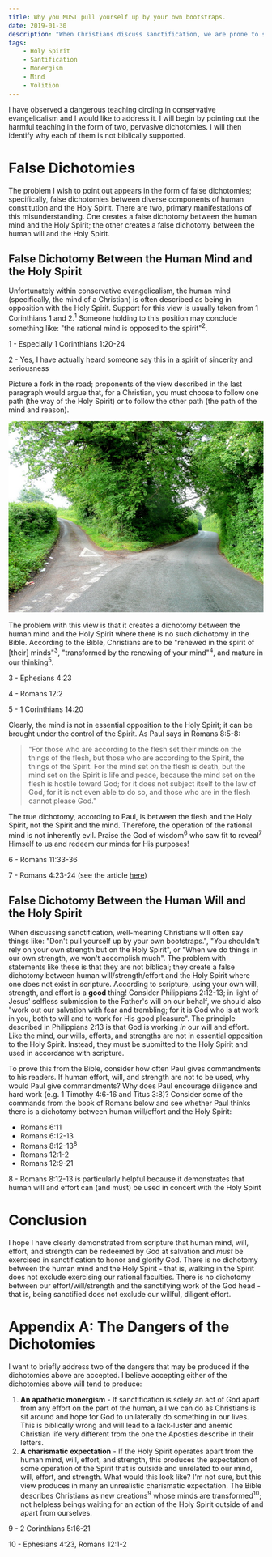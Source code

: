 ```yaml
---
title: Why you MUST pull yourself up by your own bootstraps.
date: 2019-01-30
description: "When Christians discuss sanctification, we are prone to say things like \"Don't pull yourself up by your own bootstraps\". I think this is wrong and has devastating consequences. This blog post identifies two of the false dichotomies underlying this mistaken understanding of sanctification and demonstrates why they are not biblical."
tags:
    - Holy Spirit
    - Santification
    - Monergism
    - Mind
    - Volition
---
```


I have observed a dangerous teaching circling in conservative evangelicalism and I would like to address it. I will begin by pointing out the harmful teaching in the form of two, pervasive dichotomies. I will then identify why each of them is not biblically supported.

# False Dichotomies

The problem I wish to point out appears in the form of false dichotomies; specifically, false dichotomies between diverse components of human constitution and the Holy Spirit. There are two, primary manifestations of this misunderstanding. One creates a false dichotomy between the human mind and the Holy Spirit; the other creates a false dichotomy between the human will and the Holy Spirit.

## False Dichotomy Between the Human Mind and the Holy Spirit 

Unfortunately within conservative evangelicalism, the human mind (specifically, the mind of a Christian) is often described as being in opposition with the Holy Spirit. Support for this view is usually taken from 1 Corinthians 1 and 2.<sup>1</sup> Someone holding to this position may conclude something like: "the rational mind is opposed to the spirit"<sup>2</sup>.

<aside class="marginnote">
  <p><span class="noteNumber">1</span> - Especially 1 Corinthians 1:20-24</p>
  <span class="noteNumber">2</span> - Yes, I have actually heard someone say this in a spirit of sincerity and seriousness
</aside>

Picture a fork in the road; proponents of the view described in the last paragraph would argue that, for a Christian, you must choose to follow one path (the way of the Holy Spirit) or to follow the other path (the path of the mind and reason).

![A dichotomy is like a fork in the road; it presents you with two, mutually exclusive options](../../images/road-fork.jpg)

The problem with this view is that it creates a dichotomy between the human mind and the Holy Spirit where there is no such dichotomy in the Bible. According to the Bible, Christians are to be "renewed in the spirit of [their] minds"<sup>3</sup>, "transformed by the renewing of your mind"<sup>4</sup>, and mature in our thinking<sup>5</sup>.

<aside class="marginnote">
  <p><span class="noteNumber">3</span> - Ephesians 4:23</p>
  <p><span class="noteNumber">4</span> - Romans 12:2</p>
  <span class="noteNumber">5</span> - 1 Corinthians 14:20
</aside>

Clearly, the mind is not in essential opposition to the Holy Spirit; it can be brought under the control of the Spirit. As Paul says in Romans 8:5-8:

> "For those who are according to the flesh set their minds on the things of the flesh, but those who are according to the Spirit, the things of the Spirit. For the mind set on the flesh is death, but the mind set on the Spirit is life and peace, because the mind set on the flesh is hostile toward God; for it does not subject itself to the law of God, for it is not even able to do so, and those who are in the flesh cannot please God."

The true dichotomy, according to Paul, is between the flesh and the Holy Spirit, not the Spirit and the mind. Therefore, the operation of the rational mind is not inherently evil. Praise the God of wisdom<sup>6</sup> who saw fit to reveal<sup>7</sup> Himself to us and redeem our minds for His purposes!

<aside class="marginnote">
  <p><span class="noteNumber">6</span> - Romans 11:33-36</p>
  <span class="noteNumber">7</span> - Romans 4:23-24 (see the article <a href="https://bible.hightower.space/posts/romans-4-23-and-24/">here</a>)
</aside>

## False Dichotomy Between the Human Will and the Holy Spirit 

When discussing sanctification, well-meaning Christians will often say things like: "Don't pull yourself up by your own bootstraps.", "You shouldn't rely on your own strength but on the Holy Spirit", or "When we do things in our own strength, we won't accomplish much". The problem with statements like these is that they are not biblical; they create a false dichotomy between human will/strength/effort and the Holy Spirit where one does not exist in scripture. According to scripture, using your own will, strength, and effort is a **good** thing! Consider Philippians 2:12-13; in light of Jesus' selfless submission to the Father's will on our behalf, we should also "work out our salvation with fear and trembling; for it is God who is at work in you, both to will and to work for His good pleasure". The principle described in Philippians 2:13 is that God is working *in* our will and effort. Like the mind, our wills, efforts, and strengths are not in essential opposition to the Holy Spirit. Instead, they must be submitted to the Holy Spirit and used in accordance with scripture.

To prove this from the Bible, consider how often Paul gives commandments to his readers. If human effort, will, and strength are not to be used, why would Paul give commandments? Why does Paul encourage diligence and hard work (e.g. 1 Timothy 4:6-16 and Titus 3:8)? Consider some of the commands from the book of Romans below and see whether Paul thinks there is a dichotomy between human will/effort and the Holy Spirit:

- Romans 6:11
- Romans 6:12-13
- Romans 8:12-13<sup>8</sup>
- Romans 12:1-2
- Romans 12:9-21

<aside class="marginnote">
  <span class="noteNumber">8</span> - Romans 8:12-13 is particularly helpful because it demonstrates that human will and effort can (and must) be used in concert with the Holy Spirit
</aside>

# Conclusion

I hope I have clearly demonstrated from scripture that human mind, will, effort, and strength can be redeemed by God at salvation and *must* be exercised in sanctification to honor and glorify God. There is no dichotomy between the human mind and the Holy Spirit - that is, walking in the Spirit does not exclude exercising our rational faculties. There is no dichotomy between our effort/will/strength and the sanctifying work of the God head - that is, being sanctified does not exclude our willful, diligent effort.

# Appendix A: The Dangers of the Dichotomies

I want to briefly address two of the dangers that may be produced if the dichotomies above are accepted. I believe accepting either of the dichotomies above will tend to produce:

1. **An apathetic monergism** - If sanctification is solely an act of God apart from any effort on the part of the human, all we can do as Christians is sit around and hope for God to unilaterally do something in our lives. This is biblically wrong and will lead to a lack-luster and anemic Christian life very different from the one the Apostles describe in their letters.
2. **A charismatic expectation** - If the Holy Spirit operates apart from the human mind, will, effort, and strength, this produces the expectation of some operation of the Spirit that is outside and unrelated to our mind, will, effort, and strength. What would this look like? I'm not sure, but this view produces in many an unrealistic charismatic expectation. The Bible describes Christians as new creations<sup>9</sup> whose minds are transformed<sup>10</sup>; not helpless beings waiting for an action of the Holy Spirit outside of and apart from ourselves.

<aside class="marginnote">
  <p><span class="noteNumber">9</span> - 2 Corinthians 5:16-21</p>
  <span class="noteNumber">10</span> - Ephesians 4:23, Romans 12:1-2
</aside>

